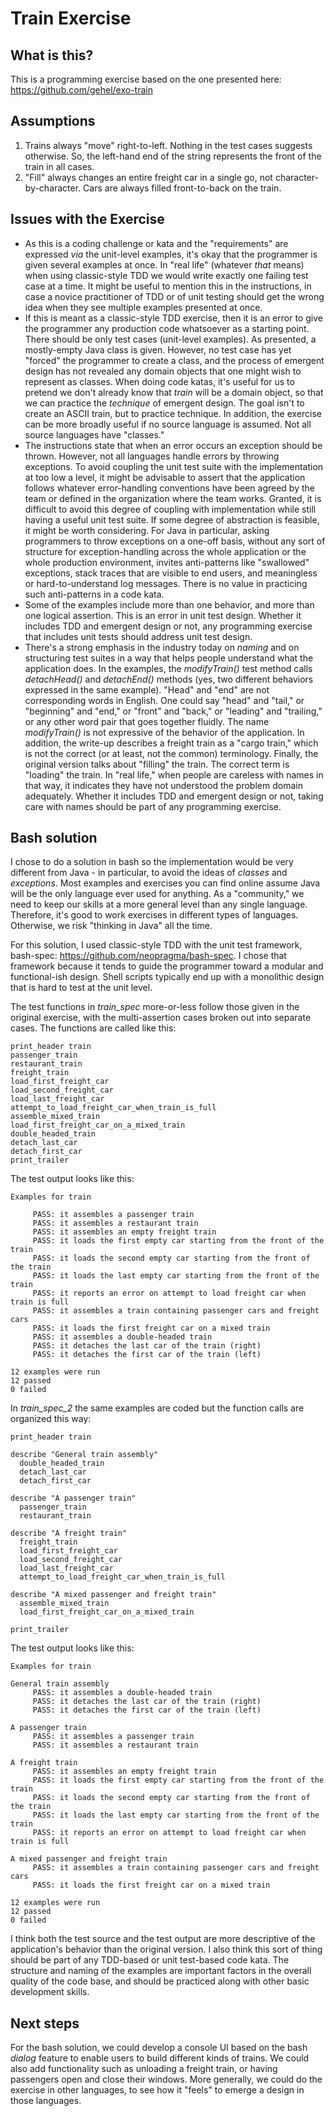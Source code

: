 # Train Exercise

## What is this? 

This is a programming exercise based on the one presented here: https://github.com/gehel/exo-train

## Assumptions 

1. Trains always "move" right-to-left. Nothing in the test cases suggests otherwise. So, the left-hand end of the string represents the front of the train in all cases. 
2. "Fill" always changes an entire freight car in a single go, not character-by-character. Cars are always filled front-to-back on the train. 

## Issues with the Exercise

- As this is a coding challenge or kata and the "requirements" are expressed _via_ the unit-level examples, it's okay that the programmer is given several examples at once. In "real life" (whatever _that_ means) when using classic-style TDD we would write exactly one failing test case at a time. It might be useful to mention this in the instructions, in case a novice practitioner of TDD or of unit testing should get the wrong idea when they see multiple examples presented at once.
- If this is meant as a classic-style TDD exercise, then it is an error to give the programmer any production code whatsoever as a starting point. There should be only test cases (unit-level examples). As presented, a mostly-empty Java class is given. However, no test case has yet "forced" the programmer to create a class, and the process of emergent design has not revealed any domain objects that one might wish to represent as classes. When doing code katas, it's useful for us to pretend we don't already know that _train_ will be a domain object, so that we can practice the _technique_ of emergent design. The goal isn't to create an ASCII train, but to practice technique. In addition, the exercise can be more broadly useful if no source language is assumed. Not all source languages have "classes."
- The instructions state that when an error occurs an exception should be thrown. However, not all languages handle errors by throwing exceptions. To avoid coupling the unit test suite with the implementation at too low a level, it might be advisable to assert that the application follows whatever error-handling conventions have been agreed by the team or defined in the organization where the team works. Granted, it is difficult to avoid this degree of coupling with implementation while still having a useful unit test suite. If some degree of abstraction is feasible, it might be worth considering. For Java in particular, asking programmers to throw exceptions on a one-off basis, without any sort of structure for exception-handling across the whole application or the whole production environment, invites anti-patterns like "swallowed" exceptions, stack traces that are visible to end users, and meaningless or hard-to-understand log messages. There is no value in practicing such anti-patterns in a code kata.
- Some of the examples include more than one behavior, and more than one logical assertion. This is an error in unit test design. Whether it includes TDD and emergent design or not, any programming exercise that includes unit tests should address unit test design.
- There's a strong emphasis in the industry today on _naming_ and on structuring test suites in a way that helps people understand what the application does. In the examples, the _modifyTrain()_ test method calls _detachHead()_ and _detachEnd()_ methods (yes, two different behaviors expressed in the same example). "Head" and "end" are not corresponding words in English. One could say "head" and "tail," or "beginning" and "end," or "front" and "back," or "leading" and "trailing," or any other word pair that goes together fluidly. The name _modifyTrain()_ is not expressive of the behavior of the application. In addition, the write-up describes a freight train as a "cargo train," which is not the correct (or at least, not the common) terminology. Finally, the original version talks about "filling" the train. The correct term is "loading" the train. In "real life," when people are careless with names in that way, it indicates they have not understood the problem domain adequately. Whether it includes TDD and emergent design or not, taking care with names should be part of any programming exercise.

## Bash solution 

I chose to do a solution in bash so the implementation would be very different from Java - in particular, to avoid the ideas of _classes_ and _exceptions_. Most examples and exercises you can find online assume Java will be the only language ever used for anything. As a "community," we need to keep our skills at a more general level than any single language. Therefore, it's good to work exercises in different types of languages. Otherwise, we risk "thinking in Java" all the time. 

For this solution, I used classic-style TDD with the unit test framework, bash-spec: https://github.com/neopragma/bash-spec. I chose that framework because it tends to guide the programmer toward a modular and functional-ish design. Shell scripts typically end up with a monolithic design that is hard to test at the unit level. 

The test functions in _train_spec_ more-or-less follow those given in the original exercise, with the multi-assertion cases broken out into separate cases. The functions are called like this: 

```shell 
print_header train 
passenger_train
restaurant_train
freight_train
load_first_freight_car
load_second_freight_car
load_last_freight_car
attempt_to_load_freight_car_when_train_is_full
assemble_mixed_train
load_first_freight_car_on_a_mixed_train
double_headed_train 
detach_last_car 
detach_first_car
print_trailer
``` 

The test output looks like this: 

```shell 
Examples for train

     PASS: it assembles a passenger train
     PASS: it assembles a restaurant train
     PASS: it assembles an empty freight train
     PASS: it loads the first empty car starting from the front of the train
     PASS: it loads the second empty car starting from the front of the train
     PASS: it loads the last empty car starting from the front of the train
     PASS: it reports an error on attempt to load freight car when train is full
     PASS: it assembles a train containing passenger cars and freight cars
     PASS: it loads the first freight car on a mixed train
     PASS: it assembles a double-headed train
     PASS: it detaches the last car of the train (right)
     PASS: it detaches the first car of the train (left)

12 examples were run
12 passed
0 failed
```

In _train_spec_2_ the same examples are coded but the function calls are organized this way: 

```shell 
print_header train 

describe "General train assembly"
  double_headed_train 
  detach_last_car 
  detach_first_car

describe "A passenger train"
  passenger_train
  restaurant_train

describe "A freight train"  
  freight_train
  load_first_freight_car
  load_second_freight_car
  load_last_freight_car
  attempt_to_load_freight_car_when_train_is_full

describe "A mixed passenger and freight train"  
  assemble_mixed_train
  load_first_freight_car_on_a_mixed_train

print_trailer
```

The test output looks like this: 

```shell 
Examples for train

General train assembly
     PASS: it assembles a double-headed train
     PASS: it detaches the last car of the train (right)
     PASS: it detaches the first car of the train (left)

A passenger train
     PASS: it assembles a passenger train
     PASS: it assembles a restaurant train

A freight train
     PASS: it assembles an empty freight train
     PASS: it loads the first empty car starting from the front of the train
     PASS: it loads the second empty car starting from the front of the train
     PASS: it loads the last empty car starting from the front of the train
     PASS: it reports an error on attempt to load freight car when train is full

A mixed passenger and freight train
     PASS: it assembles a train containing passenger cars and freight cars
     PASS: it loads the first freight car on a mixed train

12 examples were run
12 passed
0 failed
``` 

I think both the test source and the test output are more descriptive of the application's behavior than the original version. I also think this sort of thing should be part of any TDD-based or unit test-based code kata. The structure and naming of the examples are important factors in the overall quality of the code base, and should be practiced along with other basic development skills. 

## Next steps 

For the bash solution, we could develop a console UI based on the bash _dialog_ feature to enable users to build different kinds of trains. We could also add functionality such as unloading a freight train, or having passengers open and close their windows. More generally, we could do the exercise in other languages, to see how it "feels" to emerge a design in those languages. 



